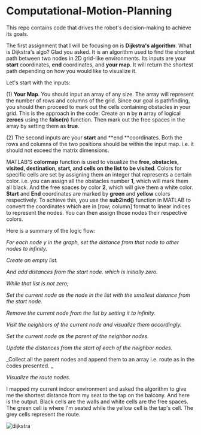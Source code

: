 # Computational-Motion-Planning

This repo contains code that drives the robot's decision-making to achieve its goals.

The first assignment that I will be focusing on is **Dijkstra's algorithm**. What is Dijkstra's algo? Glad you asked. It is an algorithm used to find the shortest path between two nodes in 2D grid-like environments. Its inputs are your **start** coordinates, **end** coordinates, and **your map**. It will return the shortest path depending on how you would like to visualize it.

Let's start with the inputs:

(1) **Your Map**. You should input an array of any size. The array will represent the number of rows and columns of the grid. Since our goal is pathfinding, you should then proceed to mark out the cells containing obstacles in your grid. This is the approach in the code: Create an **n** by **n** array of logical **zeroes** using the **false(n)** function. Then mark out the free spaces in the array by setting them as **true**. 

(2) The second inputs are your **start** and **end **coordinates. Both the rows and columns of the two positions should be within the input map. i.e. it should not exceed the matrix dimensions.

MATLAB'S **colormap** function is used to visualize the **free, obstacles, visited, destination, start, and cells on the list to be visited**. Colors for specific cells are set by assigning them an integer that represents a certain color. i.e. you can assign all the obstacles number **1**, which will mark them all black. And the free spaces by color **2**, which will give them a white color. **Start** and **End** coordinates are marked by **green** and **yellow** colors respectively. To achieve this, you use the **sub2ind()** function in MATLAB to convert the coordinates which are in [row; column] format to linear indices to represent the nodes. You can then assign those nodes their respective colors.

Here is a summary of the logic flow:

_For each node y in the graph, set the distance from that node to other nodes to infinity._
 
_Create an empty list._

_And add distances from the start node. which is initially zero._

_While that list is not zero;_

_Set the current node as the node in the list with the smallest distance from the start node._

_Remove the current node from the list by setting it to infinity._

_Visit the neighbors of the current node and visualize them accordingly._

_Set the current node as the parent of the neighbor nodes._

_Update the distances from the start of each of the neighbor nodes._

_Collect all the parent nodes and append them to an array i.e. route as in the codes presented. _

_Visualize the route nodes._


I mapped my current indoor environment and asked the algorithm to give me the shortest distance from my seat to the tap on the balcony. And here is the output. Black cells are the walls and white cells are the free spaces. The green cell is where I'm seated while the yellow cell is the tap's cell. The grey cells represent the route.

![dijkstra](https://github.com/chumoyot/Robotics-Computational-Motion-Planning/assets/135506318/ec6a9e7f-eea1-4633-94c8-6d7ee2b99426)






